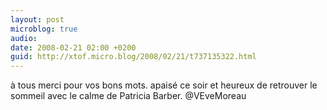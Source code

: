 ```yaml
---
layout: post
microblog: true
audio: 
date: 2008-02-21 02:00 +0200
guid: http://xtof.micro.blog/2008/02/21/t737135322.html
---
```

à tous merci pour vos bons mots. apaisé ce soir et heureux de retrouver le sommeil avec le calme de Patricia Barber.  @VEveMoreau
